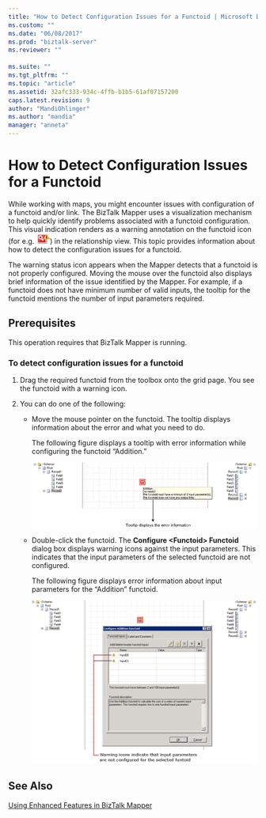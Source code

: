 ```yaml
---
title: "How to Detect Configuration Issues for a Functoid | Microsoft Docs"
ms.custom: ""
ms.date: "06/08/2017"
ms.prod: "biztalk-server"
ms.reviewer: ""

ms.suite: ""
ms.tgt_pltfrm: ""
ms.topic: "article"
ms.assetid: 32afc333-934c-4ffb-b1b5-61af07157200
caps.latest.revision: 9
author: "MandiOhlinger"
ms.author: "mandia"
manager: "anneta"
---
```

# How to Detect Configuration Issues for a Functoid
While working with maps, you might encounter issues with configuration of a functoid and/or link. The BizTalk Mapper uses a visualization mechanism to help quickly identify problems associated with a functoid configuration. This visual indication renders as a warning annotation on the functoid icon (for e.g. ![Functoid IntelliSense](../core/media/mapper-functoidintellisense.gif "Mapper_FunctoidIntelliSense")) in the relationship view. This topic provides information about how to detect the configuration issues for a functoid.  
  
 The warning status icon appears when the Mapper detects that a functoid is not properly configured. Moving the mouse over the functoid also displays brief information of the issue identified by the Mapper. For example, if a functoid does not have minimum number of valid inputs, the tooltip for the functoid mentions the number of input parameters required.  
  
## Prerequisites  
 This operation requires that BizTalk Mapper is running.  
  
### To detect configuration issues for a functoid  
  
1.  Drag the required functoid from the toolbox onto the grid page. You see the functoid with a warning icon.  
  
2.  You can do one of the following:  
  
    -   Move the mouse pointer on the functoid. The tooltip displays information about the error and what you need to do.  
  
         The following figure displays a tooltip with error information while configuring the functoid “Addition.”  
  
         ![Error detection in functoid configuration](../core/media/errordetectionfunctoid.gif "ErrorDetectionFunctoid")  
  
    -   Double-click the functoid. The **Configure \<Functoid> Functoid** dialog box displays warning icons against the input parameters. This indicates that the input parameters of the selected functoid are not configured.  
  
         The following figure displays error information about input parameters for the “Addition” functoid.  
  
         ![Warning displayed when functoid is not configured](../core/media/configure-input-parameters-warningicon.gif "Configure_input_parameters_WarningIcon")  
  
## See Also  
 [Using Enhanced Features in BizTalk Mapper](../core/using-enhanced-features-in-biztalk-mapper.md)